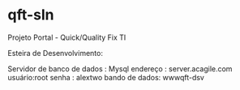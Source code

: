 qft-sln
=======

Projeto Portal - Quick/Quality Fix TI


Esteira de Desenvolvimento:

Servidor de banco de dados : Mysql
endereço : server.acagile.com
usuário:root
senha : alextwo
bando de dados: wwwqft-dsv
